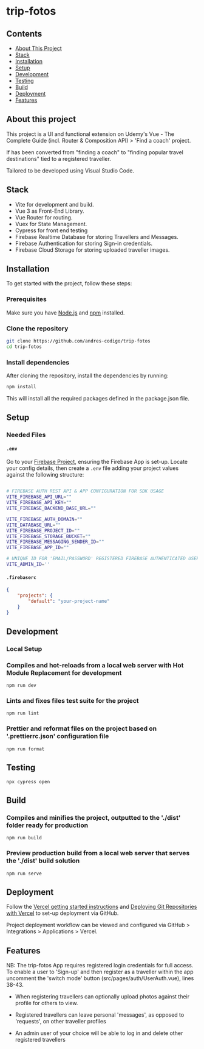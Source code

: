 # trip-fotos

## Contents

-   [About This Project](#about-this-project)
-   [Stack](#stack)
-   [Installation](#installation)
-   [Setup](#setup)
-   [Development](#development)
-   [Testing](#testing)
-   [Build](#build)
-   [Deployment](#deployment)
-   [Features](#features)

## About this project

This project is a UI and functional extension on Udemy's Vue - The Complete Guide (incl. Router & Composition API) > 'Find a coach' project.

If has been converted from "finding a coach" to "finding popular travel destinations" tied to a registered traveller.

Tailored to be developed using Visual Studio Code.

## Stack

-   Vite for development and build.
-   Vue 3 as Front-End Library.
-   Vue Router for routing.
-   Vuex for State Management.
-   Cypress for front end testing
-   Firebase Realtime Database for storing Travellers and Messages.
-   Firebase Authentication for storing Sign-in credentials.
-   Firebase Cloud Storage for storing uploaded traveller images.

## Installation

To get started with the project, follow these steps:

### Prerequisites

Make sure you have [Node.js](https://nodejs.org/) and [npm](https://www.npmjs.com/) installed.

### Clone the repository

```bash
git clone https://github.com/andres-codigo/trip-fotos
cd trip-fotos
```

### Install dependencies

After cloning the repository, install the dependencies by running:

```bash
npm install
```

This will install all the required packages defined in the package.json file.

## Setup

### Needed Files

#### `.env`

Go to your [Firebase Project](https://console.firebase.google.com), ensuring the Firebase App is set-up. Locate your config details, then create a `.env` file adding your project values against the following structure:

```bash

# FIREBASE AUTH REST API & APP CONFIGURATION FOR SDK USAGE
VITE_FIREBASE_API_URL=""
VITE_FIREBASE_API_KEY=""
VITE_FIREBASE_BACKEND_BASE_URL=""

VITE_FIREBASE_AUTH_DOMAIN=""
VITE_DATABASE_URL=""
VITE_FIREBASE_PROJECT_ID=""
VITE_FIREBASE_STORAGE_BUCKET=""
VITE_FIREBASE_MESSAGING_SENDER_ID=""
VITE_FIREBASE_APP_ID=""

# UNIQUE ID FOR 'EMAIL/PASSWORD' REGISTERED FIREBASE AUTHENTICATED USER THAT WILL HAVE ADMIN RIGHTS ON APP, ALLOWING FOR THE DELETION OF TRAVELLERS FROM THE UI FRONT END, EXCLUDING ADMIN USER
VITE_ADMIN_ID=''

```

#### `.firebaserc`

```json
{
	"projects": {
		"default": "your-project-name"
	}
}
```

## Development

### Local Setup

### Compiles and hot-reloads from a local web server with Hot Module Replacement for development

```
npm run dev
```

### Lints and fixes files test suite for the project

```
npm run lint
```

### Prettier and reformat files on the project based on '.prettierrc.json' configuration file

```
npm run format
```

## Testing

```
npx cypress open
```

## Build

### Compiles and minifies the project, outputted to the './dist' folder ready for production

```
npm run build
```

### Preview production build from a local web server that serves the './dist' build solution

```
npm run serve
```

## Deployment

Follow the [Vercel getting started instructions](https://vercel.com/docs/getting-started-with-vercel) and [Deploying Git Repositories with Vercel](https://vercel.com/docs/deployments/git) to set-up deployment via GitHub.

Project deployment workflow can be viewed and configured via GitHub > Integrations > Applications > Vercel.

## Features

NB: The trip-fotos App requires registered login credentials for full access. To enable a user to 'Sign-up' and then register as a traveller within the app uncomment the 'switch mode' button (src/pages/auth/UserAuth.vue), lines 38-43.

-   When registering travellers can optionally upload photos against their profile for others to view.

-   Registered travellers can leave personal 'messages', as opposed to 'requests', on other traveller profiles

-   An admin user of your choice will be able to log in and delete other registered travellers
